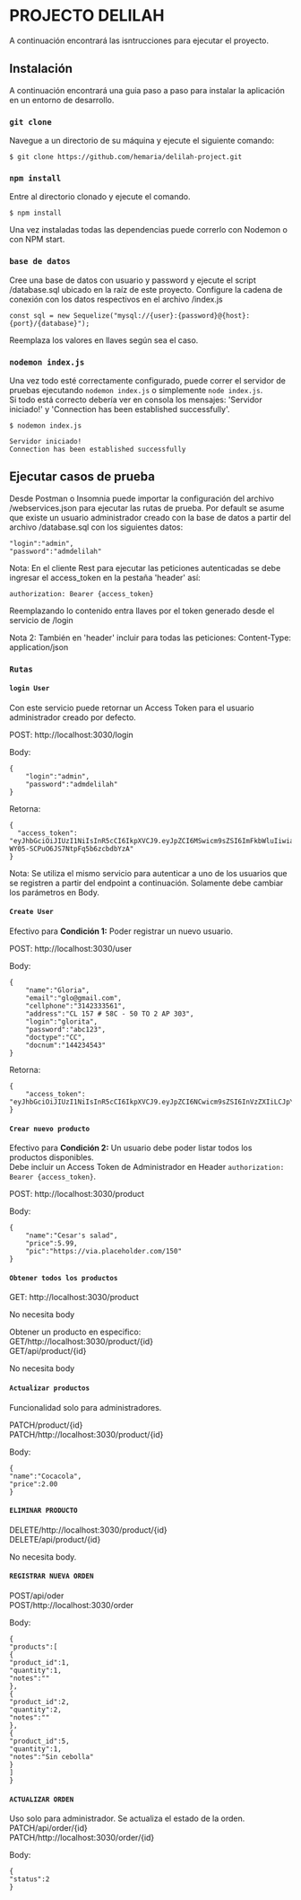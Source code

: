 # PROJECTO DELILAH

A continuación encontrará las isntrucciones para ejecutar el proyecto.

## Instalación

A continuación encontrará una guia paso a paso para instalar la aplicación en un entorno de desarrollo.

### `git clone`

Navegue a un directorio de su máquina y ejecute el siguiente comando: <br />

```shell
$ git clone https://github.com/hemaria/delilah-project.git
```

### `npm install`

Entre al directorio clonado y ejecute el comando.<br />

```shell
$ npm install
```

Una vez instaladas todas las dependencias puede correrlo con Nodemon o con NPM start.<br />

### `base de datos`

Cree una base de datos con usuario y password y ejecute el script /database.sql ubicado en la raíz de este proyecto. Configure la cadena de conexión con los datos respectivos en el archivo /index.js

```shell
const sql = new Sequelize("mysql://{user}:{password}@{host}:{port}/{database}");
```
Reemplaza los valores en llaves según sea el caso.

### `nodemon index.js`

Una vez todo esté correctamente configurado, puede correr el servidor de pruebas ejecutando `nodemon index.js` o simplemente `node index.js`.<br /> Si todo está correcto debería ver en consola los mensajes: 'Servidor iniciado!' y 'Connection has been established successfully'.

```shell
$ nodemon index.js

Servidor iniciado!
Connection has been established successfully
```


## Ejecutar casos de prueba

Desde Postman o Insomnia puede importar la configuración del archivo /webservices.json para ejecutar las rutas de prueba.
Por default se asume que existe un usuario administrador creado con la base de datos a partir del archivo /database.sql con los siguientes datos:

    "login":"admin",
    "password":"admdelilah"

Nota: En el cliente Rest para ejecutar las peticiones autenticadas se debe ingresar el access_token en la pestaña 'header' así: 

    authorization: Bearer {access_token}

Reemplazando lo contenido entra llaves por el token generado desde el servicio de /login

Nota 2: También en 'header' incluir para todas las peticiones: Content-Type: application/json

### `Rutas`

#### `login User`
Con este servicio puede retornar un Access Token para el usuario administrador creado por defecto.

POST: http://localhost:3030/login <br>

Body:
```
{
    "login":"admin",
    "password":"admdelilah"
}
```

Retorna:
```
{
  "access_token": "eyJhbGciOiJIUzI1NiIsInR5cCI6IkpXVCJ9.eyJpZCI6MSwicm9sZSI6ImFkbWluIiwiaWF0IjoxNjAyOTExMjI2fQ.HfO6KNoxDMo7-WY05-SCPuO6JS7NtpFq5b6zcbdbYzA"
}
```

Nota: Se utiliza el mismo servicio para autenticar a uno de los usuarios que se registren a partir del endpoint a continuación. Solamente debe cambiar los parámetros en Body.<br>


#### `Create User`
Efectivo para **Condición 1:** Poder registrar un nuevo usuario.

POST: http://localhost:3030/user <br>

Body:
```
{
    "name":"Gloria",
    "email":"glo@gmail.com",
    "cellphone":"3142333561",
    "address":"CL 157 # 58C - 50 TO 2 AP 303",
    "login":"glorita",
    "password":"abc123",
    "doctype":"CC",
    "docnum":"144234543"
}
```

Retorna:
```
{
    "access_token": "eyJhbGciOiJIUzI1NiIsInR5cCI6IkpXVCJ9.eyJpZCI6NCwicm9sZSI6InVzZXIiLCJpYXQiOjE2MDMyNzc5MTN9.xoFW0rmaKQkrLWlvX6f8xELXl6jJ6pofaRYn9hh3ajA"
}
```

#### `Crear nuevo producto`
Efectivo para **Condición 2:** Un usuario debe poder listar todos los productos disponibles.<br>
Debe incluir un Access Token de Administrador en Header `authorization: Bearer {access_token}`. <br>

POST: http://localhost:3030/product <br>

Body:
```
{
    "name":"Cesar's salad",
    "price":5.99,
    "pic":"https://via.placeholder.com/150"
}
```

#### `Obtener todos los productos`


GET: http://localhost:3030/product<br>

No necesita body<br>

Obtener un producto en especifico:<br>
GET/http://localhost:3030/product/{id}<br>
GET/api/product/{id}

No necesita body

#### `Actualizar productos`

Funcionalidad solo para administradores.<br>

PATCH/product/{id}<br>
PATCH/http://localhost:3030/product/{id}

Body:
```
{
"name":"Cocacola",
"price":2.00
}
```
#### `ELIMINAR PRODUCTO`

DELETE/http://localhost:3030/product/{id}<br>
DELETE/api/product/{id}<br>

No necesita body.

#### `REGISTRAR NUEVA ORDEN`

POST/api/oder<br>
POST/http://localhost:3030/order<br>

Body:
```
{
"products":[
{
"product_id":1,
"quantity":1,
"notes":""
},
{
"product_id":2,
"quantity":2,
"notes":""
},
{
"product_id":5,
"quantity":1,
"notes":"Sin cebolla"
}
]
}
```
#### `ACTUALIZAR ORDEN`

Uso solo para administrador. Se actualiza el estado de la orden.<br>
PATCH/api/order/{id}<br>
PATCH/http://localhost:3030/order/{id}

Body:
```
{
"status":2
}
```
